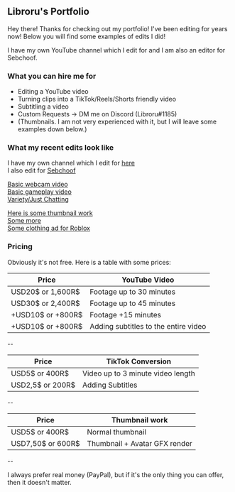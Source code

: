 ## Libroru's Portfolio

Hey there! Thanks for checking out my portfolio! I've been editing for years now! Below you will find some examples of edits I did!

I have my own YouTube channel which I edit for and I am also an editor for Sebchoof.

### What you can hire me for

- Editing a YouTube video
- Turning clips into a TikTok/Reels/Shorts friendly video
- Subtitling a video
- Custom Requests -> DM me on Discord (Libroru#1185)
- (Thumbnails. I am not very experienced with it, but I will leave some examples down below.)

### What my recent edits look like

I have my own channel which I edit for [here](https://www.youtube.com/channel/UCpNA4-mfV_bhbcjHBPluRpQ)  
I also edit for [Sebchoof](https://www.youtube.com/user/sebchooo)  

[Basic webcam video](https://www.youtube.com/watch?v=daRmgGOwz0Y)  
[Basic gameplay video](https://www.youtube.com/watch?v=jr1YDPolI24)  
[Variety/Just Chatting](https://www.youtube.com/watch?v=NH7qy_MLNrg)  

[Here is some thumbnail work](https://media.discordapp.net/attachments/264055287479140352/877169203260588082/thumb.png?width=984&height=554)  
[Some more](https://i9.ytimg.com/vi/XLVKH2uj0vo/maxresdefault.jpg?time=1641545700000&sqp=COT_344G&rs=AOn4CLC_osCyhy8LDEiQ-4dAClXkYTscVA)  
[Some clothing ad for Roblox](https://media.discordapp.net/attachments/264055287479140352/610057679477538816/lrectangleadoutifts.png)  

### Pricing

Obviously it's not free. Here is a table with some prices:

|Price| YouTube Video |
|-----| ----------- |
|USD20$ or 1,600R$| Footage up to 30 minutes |
|USD30$ or 2,400R$| Footage up to 45 minutes |
|+USD10$ or +800R$ | Footage +15 minutes |
|+USD10$ or +800R$ | Adding subtitles to the entire video |  

--

|Price| TikTok Conversion |
|-----| ----------- |
|USD5$ or 400R$| Video up to 3 minute video length |
|USD2,5$ or 200R$| Adding Subtitles |  

--

|Price| Thumbnail work |
|-----| ----------- |
|USD5$ or 400R$| Normal thumbnail |
|USD7,50$ or 600R$| Thumbnail + Avatar GFX render |  

--

I always prefer real money (PayPal), but if it's the only thing you can offer, then it doesn't matter.